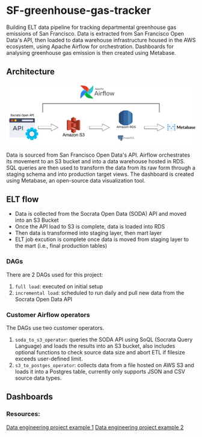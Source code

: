 # SF-greenhouse-gas-tracker
Building ELT data pipeline for tracking departmental greenhouse gas emissions of San Francisco. Data is extracted from San Francisco Open Data's 
API, then loaded to data warehouse infrastructure housed in the AWS ecosystem, using Apache Airflow for orchestration. Dashboards for analysing 
greenhouse gas emission is then created using Metabase.

## Architecture

![Data architecture](./img/elt-pipeline.jpg)

Data is sourced from San Francisco Open Data's API. Airflow orchestrates its movement to an S3 bucket and into a data warehouse hosted in RDS. 
SQL queries are then used to transform the data from its raw form through a staging schema and into production target views. The dashboard is created
using Metabase, an open-source data visualization tool.

## ELT flow
- Data is collected from the Socrata Open Data (SODA) API and moved into an S3 Bucket
- Once the API load to S3 is complete, data is loaded into RDS
- Then data is transformed into staging layer, then mart layer
- ELT job excution is complete once data is moved from staging layer to the mart (i.e., final production tables)

### DAGs
There are 2 DAGs used for this project:
1. `full load`: executed on initial setup 
2. `incremental load`: scheduled to run daily and pull new data from the Socrata Open Data API

### Customer Airflow operators
The DAGs use two customer operators. 
1. `soda_to_s3_operator`: queries the SODA API using SoQL (Socrata Query Language) and loads the results into an S3 bucket, 
also includes optional functions to check source data size and abort ETL if filesize exceeds user-defined limit.
2. `s3_to_postges_operator`: collects data from a file hosted on AWS S3 and loads it into a Postgres table, 
currently only supports JSON and CSV source data types.

## Dashboards

### Resources:
[Data engineering project example 1](https://github.com/josephmachado/beginner_de_project)
[Data engineering project example 2](https://github.com/ilya-galperin/SF-EvictionTracker)
